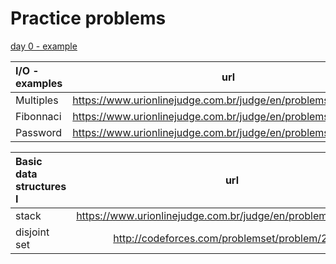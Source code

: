 Practice problems
=================

[day 0 - example](https://www.urionlinejudge.com.br/judge/en/problems/view/1366)

I/O - examples | url |
:-- | :--: | 
Multiples |https://www.urionlinejudge.com.br/judge/en/problems/view/1044|
Fibonnaci |https://www.urionlinejudge.com.br/judge/en/problems/view/1151|
Password | https://www.urionlinejudge.com.br/judge/en/problems/view/1114 |

Basic data structures I | url |
:-- | :--: | 
stack | https://www.urionlinejudge.com.br/judge/en/problems/view/1069 | 
disjoint set | http://codeforces.com/problemset/problem/277/A |
